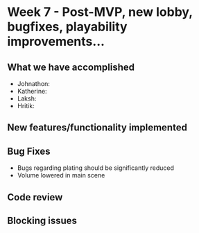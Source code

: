 # Week 7 - Post-MVP, new lobby, bugfixes, playability improvements...

## What we have accomplished

- Johnathon:
- Katherine:
- Laksh:
- Hritik:

## New features/functionality implemented


## Bug Fixes

- Bugs regarding plating should be significantly reduced
- Volume lowered in main scene

## Code review



## Blocking issues

